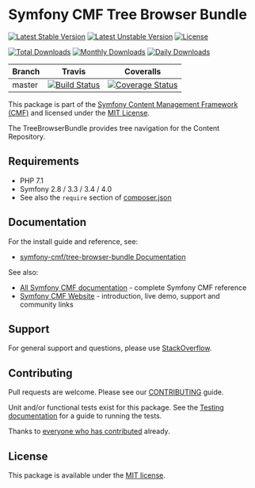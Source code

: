 # Symfony CMF Tree Browser Bundle

[![Latest Stable Version](https://poser.pugx.org/symfony-cmf/tree-browser-bundle/v/stable)](https://packagist.org/packages/symfony-cmf/tree-browser-bundle)
[![Latest Unstable Version](https://poser.pugx.org/symfony-cmf/tree-browser-bundle/v/unstable)](https://packagist.org/packages/symfony-cmf/tree-browser-bundle)
[![License](https://poser.pugx.org/symfony-cmf/tree-browser-bundle/license)](https://packagist.org/packages/symfony-cmf/tree-browser-bundle)

[![Total Downloads](https://poser.pugx.org/symfony-cmf/tree-browser-bundle/downloads)](https://packagist.org/packages/symfony-cmf/tree-browser-bundle)
[![Monthly Downloads](https://poser.pugx.org/symfony-cmf/tree-browser-bundle/d/monthly)](https://packagist.org/packages/symfony-cmf/tree-browser-bundle)
[![Daily Downloads](https://poser.pugx.org/symfony-cmf/tree-browser-bundle/d/daily)](https://packagist.org/packages/symfony-cmf/tree-browser-bundle)

Branch | Travis | Coveralls |
------ | ------ | --------- |
master | [![Build Status][travis_unstable_badge]][travis_unstable_link] | [![Coverage Status][coveralls_unstable_badge]][coveralls_unstable_link] |

This package is part of the [Symfony Content Management Framework (CMF)](http://cmf.symfony.com/) and licensed
under the [MIT License](LICENSE).

The TreeBrowserBundle provides tree navigation for the Content Repository.


## Requirements

* PHP 7.1
* Symfony 2.8 / 3.3 / 3.4 / 4.0
* See also the `require` section of [composer.json](composer.json)

## Documentation

For the install guide and reference, see:

* [symfony-cmf/tree-browser-bundle Documentation](http://symfony.com/doc/master/cmf/bundle/tree-browser-bundle/index.html)

See also:

* [All Symfony CMF documentation](http://symfony.com/doc/master/cmf/index.html) - complete Symfony CMF reference
* [Symfony CMF Website](http://cmf.symfony.com/) - introduction, live demo, support and community links

## Support

For general support and questions, please use [StackOverflow](http://stackoverflow.com/questions/tagged/symfony-cmf).

## Contributing

Pull requests are welcome. Please see our
[CONTRIBUTING](https://github.com/symfony-cmf/symfony-cmf/blob/master/CONTRIBUTING.md)
guide.

Unit and/or functional tests exist for this package. See the
[Testing documentation](http://symfony.com/doc/master/cmf/components/testing.html)
for a guide to running the tests.

Thanks to
[everyone who has contributed](contributors) already.

## License

This package is available under the [MIT license](src/Resources/meta/LICENSE).

[travis_legacy_badge]: https://travis-ci.org/symfony-cmf/tree-browser-bundle.svg?branch=master
[travis_legacy_link]: https://travis-ci.org/symfony-cmf/symfony-cmf/tree-browser-bundle
[travis_stable_badge]: https://travis-ci.org/symfony-cmf/tree-browser-bundle.svg?branch=master
[travis_stable_link]: https://travis-ci.org/symfony-cmf/symfony-cmf/tree-browser-bundle
[travis_unstable_badge]: https://travis-ci.org/symfony-cmf/tree-browser-bundle.svg?branch=master
[travis_unstable_link]: https://travis-ci.org/symfony-cmf/symfony-cmf/tree-browser-bundle

[coveralls_legacy_badge]: https://coveralls.io/repos/github/symfony-cmf/tree-browser-bundle/badge.svg?branch=master
[coveralls_legacy_link]: https://coveralls.io/github/symfony-cmf/tree-browser-bundle?branch=master
[coveralls_stable_badge]: https://coveralls.io/repos/github/symfony-cmf/tree-browser-bundle/badge.svg?branch=master
[coveralls_stable_link]: https://coveralls.io/github/symfony-cmf/tree-browser-bundle?branch=master
[coveralls_unstable_badge]: https://coveralls.io/repos/github/symfony-cmf/tree-browser-bundle/badge.svg?branch=master
[coveralls_unstable_link]: https://coveralls.io/github/symfony-cmf/tree-browser-bundle?branch=master
